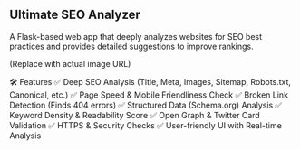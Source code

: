 <h2>Ultimate SEO Analyzer</h2>
A Flask-based web app that deeply analyzes websites for SEO best practices and provides detailed suggestions to improve rankings.

(Replace with actual image URL)

🛠 Features
✅ Deep SEO Analysis (Title, Meta, Images, Sitemap, Robots.txt, Canonical, etc.)
✅ Page Speed & Mobile Friendliness Check
✅ Broken Link Detection (Finds 404 errors)
✅ Structured Data (Schema.org) Analysis
✅ Keyword Density & Readability Score
✅ Open Graph & Twitter Card Validation
✅ HTTPS & Security Checks
✅ User-friendly UI with Real-time Analysis
